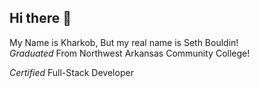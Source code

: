 ## Hi there 👋


My Name is Kharkob, But my real name is Seth Bouldin!         
<i>Graduated</i> From Northwest Arkansas Community College!

<i>Certified</i> Full-Stack Developer
<!--
**Kharkob/Kharkob** is a ✨ _special_ ✨ repository because its `README.md` (this file) appears on your GitHub profile.

Here are some ideas to get you started:

- 🔭 I’m currently working on ...
- 🌱 I’m currently learning ...
- 👯 I’m looking to collaborate on ...
- 🤔 I’m looking for help with ...
- 💬 Ask me about ...
- 📫 How to reach me: ...
- 😄 Pronouns: ...
- ⚡ Fun fact: ...
-->
